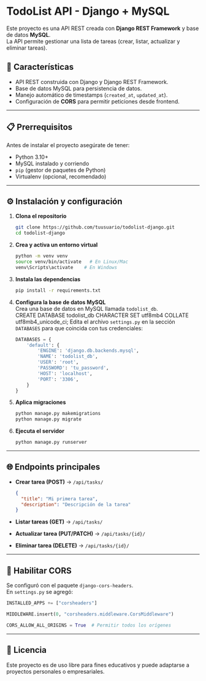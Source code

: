 # TodoList API - Django + MySQL

Este proyecto es una API REST creada con **Django REST Framework** y base de datos **MySQL**.  
La API permite gestionar una lista de tareas (crear, listar, actualizar y eliminar tareas).

## 🚀 Características
- API REST construida con Django y Django REST Framework.
- Base de datos MySQL para persistencia de datos.
- Manejo automático de timestamps (`created_at`, `updated_at`).
- Configuración de **CORS** para permitir peticiones desde frontend.

---

## 📋 Prerrequisitos
Antes de instalar el proyecto asegúrate de tener:
- Python 3.10+
- MySQL instalado y corriendo
- `pip` (gestor de paquetes de Python)
- Virtualenv (opcional, recomendado)

---

## ⚙️ Instalación y configuración

1. **Clona el repositorio**  
   ```bash
   git clone https://github.com/tuusuario/todolist-django.git
   cd todolist-django
   ```

2. **Crea y activa un entorno virtual**  
   ```bash
   python -m venv venv
   source venv/bin/activate   # En Linux/Mac
   venv\Scripts\activate    # En Windows
   ```

3. **Instala las dependencias**  
   ```bash
   pip install -r requirements.txt
   ```

4. **Configura la base de datos MySQL**  
   Crea una base de datos en MySQL llamada `todolist_db`.  
   CREATE DATABASE todolist_db CHARACTER SET utf8mb4 COLLATE utf8mb4_unicode_ci;
   Edita el archivo `settings.py` en la sección `DATABASES` para que coincida con tus credenciales:
   ```python
   DATABASES = {
       'default': {
           'ENGINE': 'django.db.backends.mysql',
           'NAME': 'todolist_db',
           'USER': 'root',
           'PASSWORD': 'tu_password',
           'HOST': 'localhost',
           'PORT': '3306',
       }
   }
   ```

5. **Aplica migraciones**  
   ```bash
   python manage.py makemigrations
   python manage.py migrate
   ```

6. **Ejecuta el servidor**  
   ```bash
   python manage.py runserver
   ```

---

## 🌐 Endpoints principales

- **Crear tarea (POST)** → `/api/tasks/`
  ```json
  {
    "title": "Mi primera tarea",
    "description": "Descripción de la tarea"
  }
  ```

- **Listar tareas (GET)** → `/api/tasks/`
- **Actualizar tarea (PUT/PATCH)** → `/api/tasks/{id}/`
- **Eliminar tarea (DELETE)** → `/api/tasks/{id}/`

---

## 🔧 Habilitar CORS
Se configuró con el paquete `django-cors-headers`.  
En `settings.py` se agregó:
```python
INSTALLED_APPS += ["corsheaders"]

MIDDLEWARE.insert(0, "corsheaders.middleware.CorsMiddleware")

CORS_ALLOW_ALL_ORIGINS = True  # Permitir todos los orígenes
```

---

## 📄 Licencia
Este proyecto es de uso libre para fines educativos y puede adaptarse a proyectos personales o empresariales.
